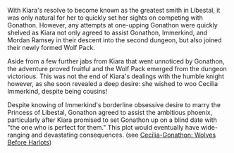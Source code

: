 <!-- title: A One-Sided Rivalry, a Two-Sided Contract -->

With Kiara's resolve to become known as the greatest smith in Libestal, it was only natural for her to quickly set her sights on competing with Gonathon. However, any attempts at one-upping Gonathon were quickly shelved as Kiara not only agreed to assist Gonathon, Immerkind, and Mordan Ramsey in their descent into the second dungeon, but also joined their newly formed Wolf Pack. 

Aside from a few further jabs from Kiara that went unnoticed by Gonathon, the adventure proved fruitful and the Wolf Pack emerged from the dungeon victorious. This was not the end of Kiara's dealings with the humble knight however, as she soon revealed a deep desire: she wished to woo Cecilia Immerkind, despite being cousins! 

Despite knowing of Immerkind's borderline obsessive desire to marry the Princess of Libestal, Gonathon agreed to assist the ambitious phoenix, particularly after Kiara promised to set Gonathon up on a blind date with "the one who is perfect for them." This plot would eventually have wide-ranging and devastating consequences. (see [Cecilia-Gonathon: Wolves Before Harlots](#edge:cecilia-immerkind-gonathon-g-left-2-right-2))